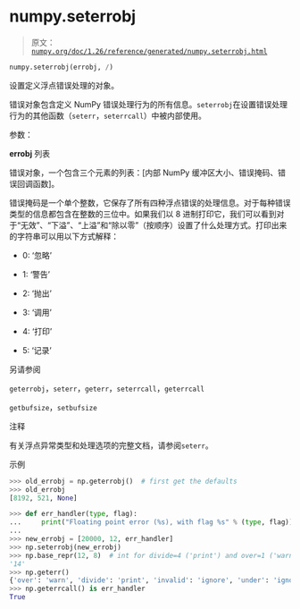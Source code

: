 # numpy.seterrobj

> 原文：[`numpy.org/doc/1.26/reference/generated/numpy.seterrobj.html`](https://numpy.org/doc/1.26/reference/generated/numpy.seterrobj.html)

```py
numpy.seterrobj(errobj, /)
```

设置定义浮点错误处理的对象。

错误对象包含定义 NumPy 错误处理行为的所有信息。`seterrobj`在设置错误处理行为的其他函数（`seterr`，`seterrcall`）中被内部使用。

参数：

**errobj** 列表

错误对象，一个包含三个元素的列表：[内部 NumPy 缓冲区大小、错误掩码、错误回调函数]。

错误掩码是一个单个整数，它保存了所有四种浮点错误的处理信息。对于每种错误类型的信息都包含在整数的三位中。如果我们以 8 进制打印它，我们可以看到对于“无效”、“下溢”、“上溢”和“除以零”（按顺序）设置了什么处理方式。打印出来的字符串可以用以下方式解释：

+   0: ‘忽略’

+   1: ‘警告’

+   2: ‘抛出’

+   3: ‘调用’

+   4: ‘打印’

+   5: ‘记录’

另请参阅

`geterrobj`，`seterr`，`geterr`，`seterrcall`，`geterrcall`

`getbufsize`，`setbufsize`

注释

有关浮点异常类型和处理选项的完整文档，请参阅`seterr`。

示例

```py
>>> old_errobj = np.geterrobj()  # first get the defaults
>>> old_errobj
[8192, 521, None] 
```

```py
>>> def err_handler(type, flag):
...     print("Floating point error (%s), with flag %s" % (type, flag))
...
>>> new_errobj = [20000, 12, err_handler]
>>> np.seterrobj(new_errobj)
>>> np.base_repr(12, 8)  # int for divide=4 ('print') and over=1 ('warn')
'14'
>>> np.geterr()
{'over': 'warn', 'divide': 'print', 'invalid': 'ignore', 'under': 'ignore'}
>>> np.geterrcall() is err_handler
True 
```
